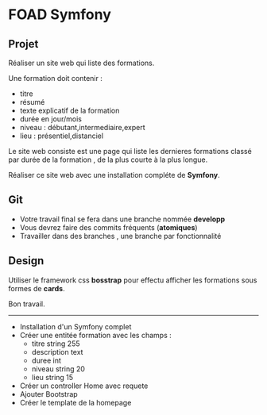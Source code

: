 # FOAD Symfony

## Projet

Réaliser un site web qui liste des formations.

Une formation doit contenir :
- titre
- résumé
- texte explicatif de la formation
- durée en jour/mois
- niveau : débutant,intermediaire,expert
- lieu : présentiel,distanciel

Le site web consiste est une page qui liste les dernieres formations classé par durée de la formation , de la plus courte à la plus longue.

Réaliser ce site web avec une installation compléte de **Symfony**.

## Git

- Votre travail final se fera dans une branche nommée **developp**
- Vous devrez faire des commits fréquents (**atomiques**) 
- Travailler dans des branches , une branche par fonctionnalité

## Design

Utiliser le framework css **bosstrap** pour effectu afficher les formations sous formes de **cards**.

Bon travail.

---

- Installation d'un Symfony complet
- Créer une entitée formation avec les champs :
    - titre string 255
    - description text
    - duree int
    - niveau string 20
    - lieu string 15
- Créer un controller Home avec requete
- Ajouter Bootstrap 
- Créer le template de la homepage